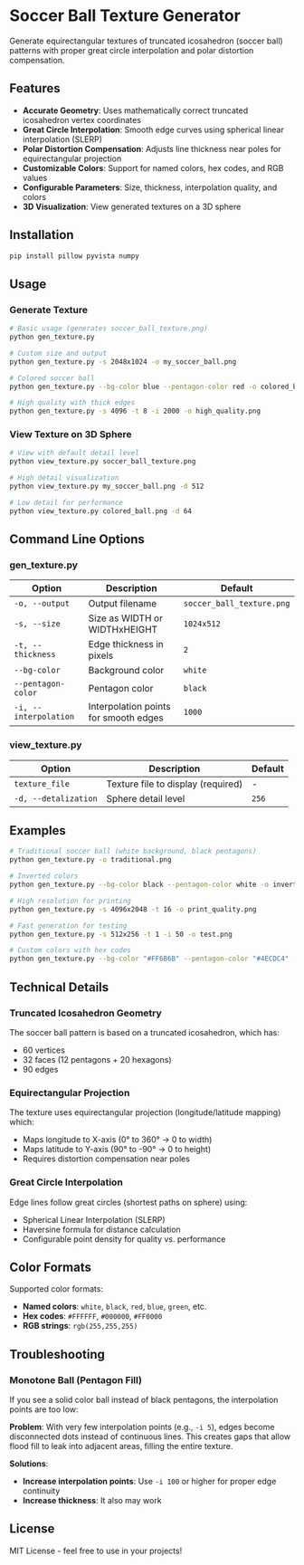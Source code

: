 # Soccer Ball Texture Generator

Generate equirectangular textures of truncated icosahedron (soccer ball) patterns with proper great circle interpolation and polar distortion compensation.

## Features

- **Accurate Geometry**: Uses mathematically correct truncated icosahedron vertex coordinates
- **Great Circle Interpolation**: Smooth edge curves using spherical linear interpolation (SLERP)
- **Polar Distortion Compensation**: Adjusts line thickness near poles for equirectangular projection
- **Customizable Colors**: Support for named colors, hex codes, and RGB values
- **Configurable Parameters**: Size, thickness, interpolation quality, and colors
- **3D Visualization**: View generated textures on a 3D sphere

## Installation

```bash
pip install pillow pyvista numpy
```

## Usage

### Generate Texture

```bash
# Basic usage (generates soccer_ball_texture.png)
python gen_texture.py

# Custom size and output
python gen_texture.py -s 2048x1024 -o my_soccer_ball.png

# Colored soccer ball
python gen_texture.py --bg-color blue --pentagon-color red -o colored_ball.png

# High quality with thick edges
python gen_texture.py -s 4096 -t 8 -i 2000 -o high_quality.png
```

### View Texture on 3D Sphere

```bash
# View with default detail level
python view_texture.py soccer_ball_texture.png

# High detail visualization
python view_texture.py my_soccer_ball.png -d 512

# Low detail for performance
python view_texture.py colored_ball.png -d 64
```

## Command Line Options

### gen_texture.py

| Option | Description | Default |
|--------|-------------|---------|
| `-o, --output` | Output filename | `soccer_ball_texture.png` |
| `-s, --size` | Size as WIDTH or WIDTHxHEIGHT | `1024x512` |
| `-t, --thickness` | Edge thickness in pixels | `2` |
| `--bg-color` | Background color | `white` |
| `--pentagon-color` | Pentagon color | `black` |
| `-i, --interpolation` | Interpolation points for smooth edges | `1000` |

### view_texture.py

| Option | Description | Default |
|--------|-------------|---------|
| `texture_file` | Texture file to display (required) | - |
| `-d, --detalization` | Sphere detail level | `256` |

## Examples

```bash
# Traditional soccer ball (white background, black pentagons)
python gen_texture.py -o traditional.png

# Inverted colors
python gen_texture.py --bg-color black --pentagon-color white -o inverted.png

# High resolution for printing
python gen_texture.py -s 4096x2048 -t 16 -o print_quality.png

# Fast generation for testing
python gen_texture.py -s 512x256 -t 1 -i 50 -o test.png

# Custom colors with hex codes
python gen_texture.py --bg-color "#FF6B6B" --pentagon-color "#4ECDC4" -o custom.png
```

## Technical Details

### Truncated Icosahedron Geometry

The soccer ball pattern is based on a truncated icosahedron, which has:
- 60 vertices
- 32 faces (12 pentagons + 20 hexagons)
- 90 edges

### Equirectangular Projection

The texture uses equirectangular projection (longitude/latitude mapping) which:
- Maps longitude to X-axis (0° to 360° → 0 to width)
- Maps latitude to Y-axis (90° to -90° → 0 to height)
- Requires distortion compensation near poles

### Great Circle Interpolation

Edge lines follow great circles (shortest paths on sphere) using:
- Spherical Linear Interpolation (SLERP)
- Haversine formula for distance calculation
- Configurable point density for quality vs. performance

## Color Formats

Supported color formats:
- **Named colors**: `white`, `black`, `red`, `blue`, `green`, etc.
- **Hex codes**: `#FFFFFF`, `#000000`, `#FF0000`
- **RGB strings**: `rgb(255,255,255)`

## Troubleshooting

### Monotone Ball (Pentagon Fill)

If you see a solid color ball instead of black pentagons, the interpolation points are too low:

**Problem**: With very few interpolation points (e.g., `-i 5`), edges become disconnected dots instead of continuous lines. This creates gaps that allow flood fill to leak into adjacent areas, filling the entire texture.

**Solutions**:
- **Increase interpolation points**: Use `-i 100` or higher for proper edge continuity
- **Increase thickness**: It also may work

## License

MIT License - feel free to use in your projects!
